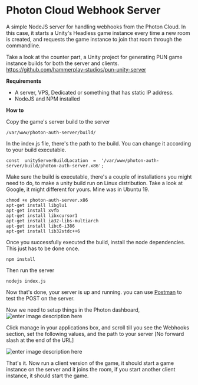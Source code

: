 # Photon Cloud Webhook Server
A simple NodeJS server for handling webhooks from the Photon Cloud. In this case, it starts a Unity's Headless game instance every time a new room is created, and requests the game instance to join that room through the commandline.

Take a look at the counter part, a Unity project for generating PUN game instance builds for both the server and clients.
https://github.com/hammerplay-studios/pun-unity-server

**Requirements**

 
 - A server, VPS, Dedicated or something that has static IP address.
 - NodeJS and NPM installed

**How to**

Copy the game's server build to the server

    /var/www/photon-auth-server/build/

In the index.js file, there's the path to the build. You can change it according to your build executable.

    const  unityServerBuildLocation  =  '/var/www/photon-auth-server/build/photon-auth-server.x86'; 

Make sure the build is executable, there's a couple of installations you might need to do, to make a unity build run on Linux distribution. Take a look at Google, it might different for yours. Mine was in Ubuntu 19.

    chmod +x photon-auth-server.x86
    apt-get install libglu1
    apt-get install xvfb
    apt-get install libxcursor1
    apt-get install ia32-libs-multiarch
    apt-get install libc6-i386
    apt-get install lib32stdc++6

Once you successfully executed the build, install the node dependencies. This just has to be done once.

    npm install

Then run the server

    nodejs index.js

Now that's done, your server is up and running. you can use [Postman](https://www.getpostman.com) to test the POST on the server.

Now we need to setup things in the Photon dashboard,  
![enter image description here](https://github.com/hammerplay-studios/pun-webhook-server/blob/docs/docs/images/application-manage.png?raw=true)

Click manage in your applications box, and scroll till you see the Webhooks section, set the following values, and the path to your server [No forward slash at the end of the URL]

![enter image description here](https://github.com/hammerplay-studios/pun-webhook-server/blob/docs/docs/images/webhooks.PNG?raw=true)

That's it. Now run a client version of the game, it should start a game instance on the server and it joins the room, if you start another client instance, it should start the game.





